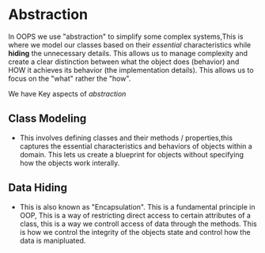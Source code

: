 # Abstraction

In OOPS we use "abstraction" to simplify some complex systems,This is where we model our classes based on their *essential* characteristics while **hiding** the unnecessary details.
This allows us to manage complexity and create a clear distinction between what the object does (behavior) and HOW it achieves its behavior (the implementation details). This allows us to focus on the "what" rather the "how".

We have Key aspects of *abstraction* 

## Class Modeling

- This involves defining classes and their methods / properties,this captures the essential characteristics and behaviors of objects within a domain. This lets us create a blueprint for objects without specifying how the objects work interally.

## Data Hiding

- This is also known as "Encapsulation". This is a fundamental principle in OOP, This is a way of restricting direct access to certain attributes of a class, this is  a way we controll access of data through the methods. This is how we control the integrity of the objects state and control how the data is manipluated.

